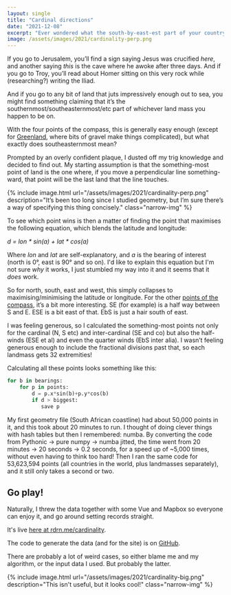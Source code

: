 ```yaml
---
layout: single
title: "Cardinal directions"
date: "2021-12-08"
excerpt: "Ever wondered what the south-by-east-est part of your country is?"
image: /assets/images/2021/cardinality-perp.png
---
```


If you go to Jerusalem, you’ll find a sign saying Jesus was crucified *here*, and another saying *this* is the cave where he awoke after three days. And if you go to Troy, you’ll read about Homer sitting on this very rock while (researching?) writing the Iliad.

And if you go to any bit of land that juts impressively enough out to sea, you might find something claiming that it’s the southernmost/southeasternmost/etc part of whichever land mass you happen to be on.

With the four points of the compass, this is generally easy enough (except for [Greenland](https://en.m.wikipedia.org/wiki/Most_northerly_point_of_land), where bits of gravel make things complicated), but what exactly does southeasternmost mean?

Prompted by an overly confident plaque, I dusted off my trig knowledge and decided to find out. My starting assumption is that the something-most point of land is the one where, if you move a perpendicular line something-ward, that point will be the last land that the line touches.

{% include image.html url="/assets/images/2021/cardinality-perp.png" description="It’s been too long since I studied geometry, but I’m sure there’s a way of specifying this thing concisely." class="narrow-img" %}

To see which point wins is then a matter of finding the point that maximises the following equation, which blends the latitude and longitude:

_d = lon \* sin(a) + lat \* cos(a)_

Where *lon* and *lat* are self-explanatory, and *a* is the bearing of interest (north is 0°, east is 90° and so on). I'd like to explain this equation but I'm not sure *why* it works, I just stumbled my way into it and it seems that it *does* work.

So for north, south, east and west, this simply collapses to maximising/minimising the latitude or longitude. For the other [points of the compass](https://en.m.wikipedia.org/wiki/Points_of_the_compass), it’s a bit more interesting. SE (for example) is a half way between S and E. ESE is a bit east of that. EbS is just a hair south of east.

I was feeling generous, so I calculated the something-most points not only for the cardinal (N, S etc) and inter-cardinal (SE and co) but also the half-winds (ESE et al) and even the quarter winds (EbS inter alia). I wasn’t feeling generous enough to include the fractional divisions past that, so each landmass gets 32 extremities!

Calculating all these points looks something like this:
```python
for b in bearings:
    for p in points:
        d = p.x*sin(b)+p.y*cos(b)
        if d > biggest:
           save p
```

My first geometry file (South African coastline) had about 50,000 points in it, and this took about 20 minutes to run. I thought of doing clever things with hash tables but then I remembered: numba. By converting the code from Pythonic -> pure numpy -> numba jitted, the time went from 20 minutes -> 20 seconds -> 0.2 seconds, for a speed up of ~5,000 times, without even having to think too hard! Then I ran the same code for 53,623,594 points (all countries in the world, plus landmasses separately), and it still only takes a second or two.

## Go play!
Naturally, I threw the data together with some Vue and Mapbox so everyone can enjoy it, and go around setting records straight.

It's live [here at rdrn.me/cardinality](https://rdrn.me/cardinality/).

The code to generate the data (and for the site) is on [GitHub](https://github.com/carderne/cardinality).

There are probably a lot of weird cases, so either blame me and my algorithm, or the input data I used. But probably the latter.

{% include image.html url="/assets/images/2021/cardinality-big.png" description="This isn't useful, but it looks cool!" class="narrow-img" %}
